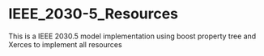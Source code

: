 # IEEE_2030-5_Resources
This is a IEEE 2030.5 model implementation using boost property tree and Xerces to implement all resources
